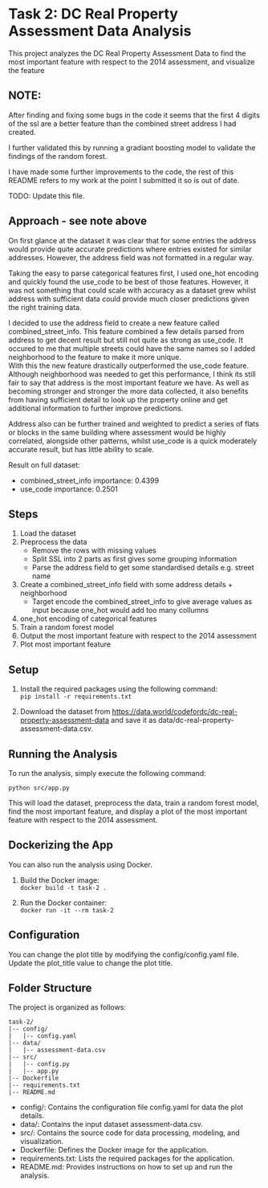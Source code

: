 # Task 2: DC Real Property Assessment Data Analysis

This project analyzes the DC Real Property Assessment Data to find the most important feature with respect to the 2014 assessment, and visualize the feature

## NOTE: 
After finding and fixing some bugs in the code it seems that the first 4 digits of the ssl are a better feature than the combined street address I had created.  

I further validated this by running a gradiant boosting model to validate the findings of the random forest.  

I have made some further improvements to the code, the rest of this README refers to my work at the point I submitted it so is out of date.

TODO: Update this file.

## Approach - see note above

On first glance at the dataset it was clear that for some entries the address would provide quite accurate predictions 
where entries existed for similar addresses. However, the address field was not formatted in a regular way.

Taking the easy to parse categorical features first, I used one_hot encoding and quickly found the use_code to be best
of those features. However, it was not something that could scale with accuracy as a dataset grew whilst address with 
sufficient data could provide much closer predictions given the right training data.

I decided to use the address field to create a new feature called combined_street_info. This feature 
combined a few details parsed from address to get decent result but still not quite as strong as use_code. 
It occured to me that multiple streets could have the same names so I added neighborhood to the feature to make it more unique.  
With this the new feature drastically outperformed the use_code feature. Although neighborhood was needed to get 
this performance, I think its still fair to say that address is the most important feature we have. 
As well as becoming stronger and stronger the more data collected, it also benefits from having sufficient detail to 
look up the property online and get additional information to further improve predictions.

Address also can be further trained and weighted to predict a series of flats or blocks in the same building where 
assessment would be highly correlated, alongside other patterns, whilst use_code is a quick moderately accurate result, 
but has little ability to scale.

Result on full dataset:  
- combined_street_info importance: 0.4399  
- use_code importance: 0.2501


## Steps
1. Load the dataset
2. Preprocess the data
   - Remove the rows with missing values
   - Split SSL into 2 parts as first gives some grouping information
   - Parse the address field to get some standardised details e.g. street name
5. Create a combined_street_info field with some address details + neighborhood
   - Target encode the combined_street_info to give average values as input because one_hot would add too many collumns
6. one_hot encoding of categorical features
7. Train a random forest model
8. Output the most important feature with respect to the 2014 assessment
9. Plot most important feature

## Setup
1. Install the required packages using the following command:  
`pip install -r requirements.txt`

2. Download the dataset from https://data.world/codefordc/dc-real-property-assessment-data and save it as data/dc-real-property-assessment-data.csv.

## Running the Analysis
To run the analysis, simply execute the following command:

`python src/app.py`

This will load the dataset, preprocess the data, train a random forest model, find the most important feature, and display a plot of the most important feature with respect to the 2014 assessment.

## Dockerizing the App
You can also run the analysis using Docker.  
1. Build the Docker image:  
`docker build -t task-2 .`  

2. Run the Docker container:  
`docker run -it --rm task-2`

## Configuration
You can change the plot title by modifying the config/config.yaml file. Update the plot_title value to change the plot title.

## Folder Structure
The project is organized as follows:

```
task-2/
|-- config/
|   |-- config.yaml
|-- data/
|   |-- assessment-data.csv
|-- src/
|   |-- config.py
|   |-- app.py
|-- Dockerfile
|-- requirements.txt
|-- README.md
```


- config/: Contains the configuration file config.yaml for data the plot details.
- data/: Contains the input dataset assessment-data.csv.
- src/: Contains the source code for data processing, modeling, and visualization.
- Dockerfile: Defines the Docker image for the application.
- requirements.txt: Lists the required packages for the application.
- README.md: Provides instructions on how to set up and run the analysis.